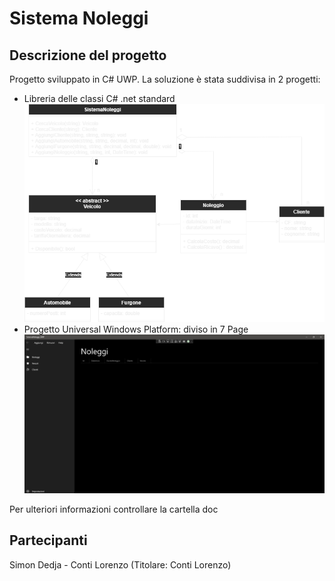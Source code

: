 # Sistema Noleggi

## Descrizione del progetto

Progetto sviluppato in C# UWP.
La soluzione è stata suddivisa in 2 progetti:

- Libreria delle classi C# .net standard
  ![alt text](/doc/diagramma-classi.png?raw=true)
- Progetto Universal Windows Platform: diviso in 7 Page
  ![alt text](/doc/prodotto-finale.png?raw=true)

Per ulteriori informazioni controllare la cartella doc

## Partecipanti

Simon Dedja - Conti Lorenzo (Titolare: Conti Lorenzo)
